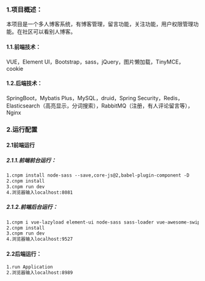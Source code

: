 ### 1.项目概述：

本项目是一个多人博客系统，有博客管理，留言功能，关注功能，用户权限管理功能。在社区可以看别人博客。

#### 1.1.前端技术：

VUE，Element UI，Bootstrap，sass，jQuery，图片懒加载，TinyMCE，cookie

#### 1.2.后端技术：

SpringBoot，Mybatis Plus，MySQL，druid，Spring Security，Redis，Elasticsearch（高亮显示，分词搜索），RabbitMQ（注册，有人评论留言等），Nginx



### 2.运行配置

#### 2.1前端运行

##### 2.1.1.前端前台运行：

```markdown
1.cnpm install node-sass --save,core-js@2,babel-plugin-component -D
2.cnpm install
3.cnpm run dev
4.浏览器输入localhost:8081
```

##### 2.1.2.前端后台运行：

```markdown
1.cnpm i vue-lazyload element-ui node-sass sass-loader vue-awesome-swiper vue-axios vue-cookie --save
2.cnpm install
3.cnpm run dev
4.浏览器输入localhost:9527
```

#### 

#### 2.2后端运行：

```markdown
1.run Application
2.浏览器输入localhost:8989
```

